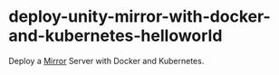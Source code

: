 # deploy-unity-mirror-with-docker-and-kubernetes-helloworld
Deploy a [Mirror](https://mirror-networking.com/) Server with Docker and Kubernetes.
